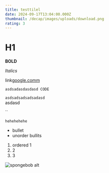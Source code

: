 ```yaml
---
title: testtilel
date: 2024-09-17T13:04:00.000Z
thumbnail: /decap/images/uploads/download.png
rating: 3
---
```

# H1

**BOLD**

*Italics*

link[google.comm](google.comm)

`asdsadasdasdasd CODE`

`asdsadsadsadsadasd`\
asdasd

``

```
hehehehehe
```

* bullet
* unorder bullits

1. ordered 1
2. 2
3. 3

![spongebob alt](/decap/images/uploads/summer-water.png "spongebob title")
